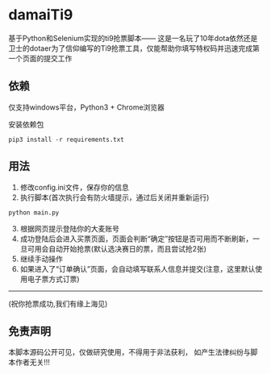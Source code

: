 # damaiTi9
基于Python和Selenium实现的ti9抢票脚本——
这是一名玩了10年dota依然还是卫士的dotaer为了信仰编写的Ti9抢票工具，仅能帮助你填写特权码并迅速完成第一个页面的提交工作

## 依赖
仅支持windows平台，Python3 + Chrome浏览器

安装依赖包
```
pip3 install -r requirements.txt
```
## 用法
1. 修改config.ini文件，保存你的信息
2. 执行脚本(首次执行会有防火墙提示，通过后关闭并重新运行)
```
python main.py
```
3. 根据网页提示登陆你的大麦账号
4. 成功登陆后会进入买票页面，页面会判断“确定”按钮是否可用而不断刷新，一旦可用会自动开始抢票(默认选决赛日的票，而且尝试抢2张)
5. 继续手动操作
6. 如果进入了“订单确认”页面，会自动填写联系人信息并提交(注意，这里默认使用电子票方式订票)

--- 
(祝你抢票成功,我们有缘上海见)

## 免责声明 
本脚本源码公开可见，仅做研究使用，不得用于非法获利， 如产生法律纠纷与脚本作者无关!!!